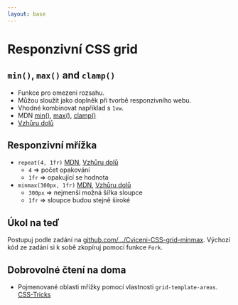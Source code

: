 ```yaml
---
layout: base
---
```


# Responzivní CSS grid

## `min()`, `max()` and `clamp()`

- Funkce pro omezení rozsahu.
- Můžou sloužit jako doplněk při tvorbě responzivního webu.
- Vhodné kombinovat například s `1vw`.
- MDN [min()](<https://developer.mozilla.org/en-US/docs/Web/CSS/min()>), [max()](<https://developer.mozilla.org/en-US/docs/Web/CSS/max()>), [clamp()](<https://developer.mozilla.org/en-US/docs/Web/CSS/clamp()>)
- [Vzhůru dolů](https://www.vzhurudolu.cz/prirucka/css-min-max-clamp)

## Responzivní mřížka

- `repeat(4, 1fr)` [MDN](<https://developer.mozilla.org/en-US/docs/Web/CSS/repeat()>), [Vzhůru dolů](https://www.vzhurudolu.cz/prirucka/css-repeat)
  - `4` => počet opakování
  - `1fr` => opakující se hodnota
- `minmax(300px, 1fr)` [MDN](<https://developer.mozilla.org/en-US/docs/Web/CSS/minmax()>), [Vzhůru dolů](https://www.vzhurudolu.cz/prirucka/css-minmax)
  - `300px` => nejmenší možná šířka sloupce
  - `1fr` => sloupce budou stejně široké

## Úkol na teď

Postupuj podle zadání na [github.com/…/Cviceni-CSS-grid-minmax](https://github.com/Czechitas-podklady-WEB/Cviceni-CSS-grid-minmax). Výchozí kód ze zadání si k sobě zkopíruj pomocí funkce `Fork`.

## Dobrovolné čtení na doma

- Pojmenované oblasti mřížky pomocí vlastnosti `grid-template-areas`. [CSS-Tricks](https://css-tricks.com/snippets/css/complete-guide-grid/#grid-template-areas)
